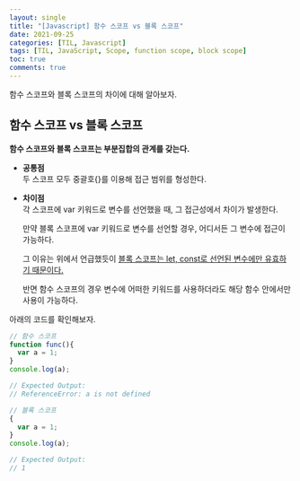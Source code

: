 ```yaml
---
layout: single
title: "[Javascript] 함수 스코프 vs 블록 스코프"
date: 2021-09-25
categories: [TIL, Javascript]
tags: [TIL, JavaScript, Scope, function scope, block scope]
toc: true
comments: true
---
```



함수 스코프와 블록 스코프의 차이에 대해 알아보자.

## 함수 스코프 vs 블록 스코프
**함수 스코프와 블록 스코프는 부분집합의 관계를 갖는다.**

- **공통점**  
두 스코프 모두 중괄호{}를 이용해 접근 범위를 형성한다.

- **차이점**  
각 스코프에 var 키워드로 변수를 선언했을 때, 그 접근성에서 차이가 발생한다. 

  만약 블록 스코프에 var 키워드로 변수를 선언할 경우, 어디서든 그 변수에 접근이 가능하다.

  그 이유는 위에서 언급했듯이 [블록 스코프는 let, const로 선언된 변수에만 유효하기 때문이다.](https://jihyungong.github.io/til/javascript/Variables/)

  반면 함수 스코프의 경우 변수에 어떠한 키워드를 사용하더라도 해당 함수 안에서만 사용이 가능하다.

아래의 코드를 확인해보자. 
```javascript
// 함수 스코프
function func(){
  var a = 1;
}
console.log(a);

// Expected Output:
// ReferenceError: a is not defined
```
```javascript
// 블록 스코프
{
  var a = 1;
}
console.log(a);

// Expected Output:
// 1

```
